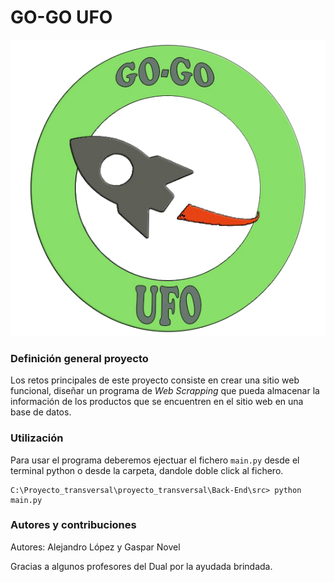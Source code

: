 # GO-GO UFO

![Logo GO-GO UFO](./Front-End/imagenes/Logo.png)

### Definición general proyecto

Los retos principales de este proyecto consiste en crear una sitio web funcional, diseñar un programa de _Web Scrapping_ que pueda almacenar la información de los productos que se encuentren en el sitio web en una base de datos.

### Utilización

Para usar el programa deberemos ejectuar el fichero `main.py` desde el terminal python o desde la carpeta, dandole doble click al fichero.

```
C:\Proyecto_transversal\proyecto_transversal\Back-End\src> python main.py 
```

### Autores y contribuciones

Autores: Alejandro López y Gaspar Novel

Gracias a algunos profesores del Dual por la ayudada brindada.
